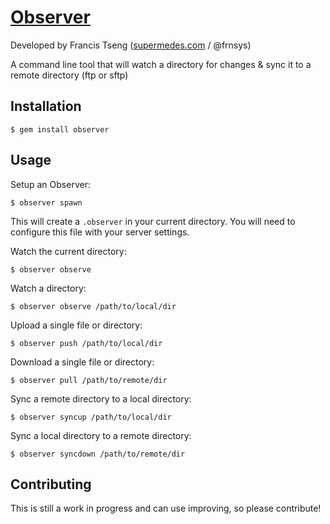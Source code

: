 # [Observer](http://supermedes.com/labs/observer/)
Developed by Francis Tseng ([supermedes.com](http://www.supermedes.com) / @frnsys)

A command line tool that will watch a directory for changes & sync it to a remote directory (ftp or sftp)
 
## Installation
```
$ gem install observer
```

## Usage
Setup an Observer:
```
$ observer spawn
```
This will create a `.observer` in your current directory. You will need to configure this file with your server settings.

Watch the current directory:
```
$ observer observe
```

Watch a directory:
```
$ observer observe /path/to/local/dir
```

Upload a single file or directory:
```
$ observer push /path/to/local/dir
```

Download a single file or directory:
```
$ observer pull /path/to/remote/dir
```

Sync a remote directory to a local directory:
```
$ observer syncup /path/to/local/dir
```

Sync a local directory to a remote directory:
```
$ observer syncdown /path/to/remote/dir
```

## Contributing
This is still a work in progress and can use improving, so please contribute!